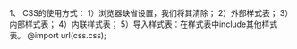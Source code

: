 1、
CSS的使用方式：
    1）浏览器缺省设置，我们将其清除；
    2）外部样式表；
    3）内部样式表；
    4）内联样式表；
    5）导入样式表：在样式表中include其他样式表。
        @import url(css.css);